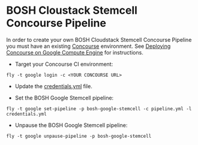 # BOSH Cloustack Stemcell Concourse Pipeline

In order to create your own BOSH Cloudstack Stemcell Concourse Pipeline you must have an existing [Concourse](http://concourse.ci) environment. See [Deploying Concourse on Google Compute Engine](https://github.com/cloudfoundry-incubator/bosh-google-cpi-release/blob/master/docs/deploy_concourse.md) for instructions.

* Target your Concourse CI environment:

```
fly -t google login -c <YOUR CONCOURSE URL>
```

* Update the [credentials.yml](https://github.com/cloudfoundry-incubator/bosh-google-cpi-release/blob/master/ci/stemcell/credentials.yml) file.

* Set the BOSH Google Stemcell pipeline:

```
fly -t google set-pipeline -p bosh-google-stemcell -c pipeline.yml -l credentials.yml
```

* Unpause the BOSH Google Stemcell pipeline:

```
fly -t google unpause-pipeline -p bosh-google-stemcell
```
